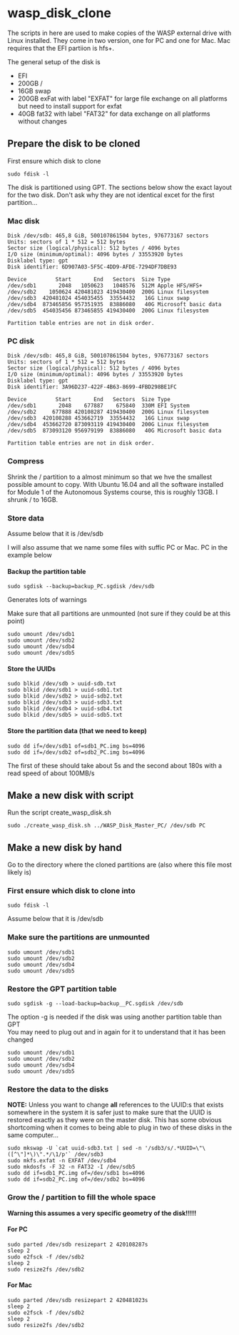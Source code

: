 # wasp_disk_clone

The scripts in here are used to make copies of the WASP external drive with Linux installed. They come in two version, one for PC and one for Mac. Mac requires that the EFI partiion is hfs+.

The general setup of the disk is 
* EFI
* 200GB /
* 16GB swap
* 200GB exFat with label "EXFAT" for large file exchange on all platforms but need to install support for exfat
* 40GB fat32 with label "FAT32" for data exchange on all platforms without changes

## Prepare the disk to be cloned

First ensure which disk to clone
```
sudo fdisk -l
```

The disk is partitioned using GPT. The sections below show the exact layout for the two disk. Don't ask why they are not identical excet for the first partition...

### Mac disk
```
Disk /dev/sdb: 465,8 GiB, 500107861504 bytes, 976773167 sectors
Units: sectors of 1 * 512 = 512 bytes
Sector size (logical/physical): 512 bytes / 4096 bytes
I/O size (minimum/optimal): 4096 bytes / 33553920 bytes
Disklabel type: gpt
Disk identifier: 6D907A03-5F5C-4DD9-AFDE-7294DF7DBE93

Device         Start       End   Sectors  Size Type
/dev/sdb1       2048   1050623   1048576  512M Apple HFS/HFS+
/dev/sdb2    1050624 420481023 419430400  200G Linux filesystem
/dev/sdb3  420481024 454035455  33554432   16G Linux swap
/dev/sdb4  873465856 957351935  83886080   40G Microsoft basic data
/dev/sdb5  454035456 873465855 419430400  200G Linux filesystem

Partition table entries are not in disk order.
```

### PC disk
```
Disk /dev/sdb: 465,8 GiB, 500107861504 bytes, 976773167 sectors
Units: sectors of 1 * 512 = 512 bytes
Sector size (logical/physical): 512 bytes / 4096 bytes
I/O size (minimum/optimal): 4096 bytes / 33553920 bytes
Disklabel type: gpt
Disk identifier: 3A96D237-422F-4B63-8699-4FBD298BE1FC

Device         Start       End   Sectors  Size Type
/dev/sdb1       2048    677887    675840  330M EFI System
/dev/sdb2     677888 420108287 419430400  200G Linux filesystem
/dev/sdb3  420108288 453662719  33554432   16G Linux swap
/dev/sdb4  453662720 873093119 419430400  200G Linux filesystem
/dev/sdb5  873093120 956979199  83886080   40G Microsoft basic data

Partition table entries are not in disk order.
```

### Compress
Shrink the / partition to a almost minimum so that we hve the smallest possible amount to copy. With Ubuntu 16.04 and all the software installed for Module 1 of the Autonomous Systems course, this is roughly 13GB. I shrunk / to 16GB.

### Store data
Assume below that it is /dev/sdb

I will also assume that we name some files with suffic PC or Mac. PC in the example below

#### Backup the partition table
```
sudo sgdisk --backup=backup_PC.sgdisk /dev/sdb
```
Generates lots of warnings

Make sure that all partitions are unmounted (not sure if they could be at this point)
```
sudo umount /dev/sdb1
sudo umount /dev/sdb2
sudo umount /dev/sdb4
sudo umount /dev/sdb5
```

#### Store the UUIDs
```
sudo blkid /dev/sdb > uuid-sdb.txt
sudo blkid /dev/sdb1 > uuid-sdb1.txt
sudo blkid /dev/sdb2 > uuid-sdb2.txt
sudo blkid /dev/sdb3 > uuid-sdb3.txt
sudo blkid /dev/sdb4 > uuid-sdb4.txt
sudo blkid /dev/sdb5 > uuid-sdb5.txt
```

#### Store the partition data (that we need to keep)
```
sudo dd if=/dev/sdb1 of=sdb1_PC.img bs=4096
sudo dd if=/dev/sdb2 of=sdb2_PC.img bs=4096
```
The first of these should take about 5s and the second about 180s with a read speed of about 100MB/s

## Make a new disk with script

Run the script create_wasp_disk.sh

```
sudo ./create_wasp_disk.sh ../WASP_Disk_Master_PC/ /dev/sdb PC
```


## Make a new disk by hand

Go to the directory where the cloned partitions are (also where this file most likely is)

### First ensure which disk to clone into
```
sudo fdisk -l
```

Assume below that it is /dev/sdb


### Make sure the partitions are unmounted
```
sudo umount /dev/sdb1
sudo umount /dev/sdb2
sudo umount /dev/sdb4
sudo umount /dev/sdb5
```

### Restore the GPT partition table
```
sudo sgdisk -g --load-backup=backup__PC.sgdisk /dev/sdb  
```
The option -g is needed if the disk was using another partition table than GPT  
You may need to plug out and in again for it to understand that it has been changed  

```
sudo umount /dev/sdb1
sudo umount /dev/sdb2
sudo umount /dev/sdb4
sudo umount /dev/sdb5
```

### Restore the data to the disks
**NOTE:** Unless you want to change **all** references to the UUID:s that exists somewhere in the system it is safer just to make sure that the UUID is restored exactly as they were on the master disk. This has some obvious shortcoming when it comes to being able to plug in two of these disks in the same computer...

```
sudo mkswap -U `cat uuid-sdb3.txt | sed -n '/sdb3/s/.*UUID=\"\([^\"]*\)\".*/\1/p'` /dev/sdb3
sudo mkfs.exfat -n EXFAT /dev/sdb4
sudo mkdosfs -F 32 -n FAT32 -I /dev/sdb5
sudo dd if=sdb1_PC.img of=/dev/sdb1 bs=4096
sudo dd if=sdb2_PC.img of=/dev/sdb2 bs=4096
```

### Grow the / partition to fill the whole space
**Warning this assumes a very specific geometry of the disk!!!!!**
#### For PC
```
sudo parted /dev/sdb resizepart 2 420108287s
sleep 2
sudo e2fsck -f /dev/sdb2 
sleep 2
sudo resize2fs /dev/sdb2 
```
#### For Mac
```
sudo parted /dev/sdb resizepart 2 420481023s
sleep 2
sudo e2fsck -f /dev/sdb2 
sleep 2
sudo resize2fs /dev/sdb2 
```



